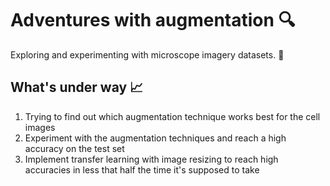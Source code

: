 # Adventures with augmentation :mag:

Exploring and experimenting with microscope imagery datasets. :microscope:

## What's under way :chart_with_upwards_trend:
1. Trying to find out which augmentation technique works best for the cell images 
2. Experiment with the augmentation techniques and reach a high accuracy on the test set
3. Implement transfer learning with image resizing to reach high accuracies in less that half the time it's supposed to take
